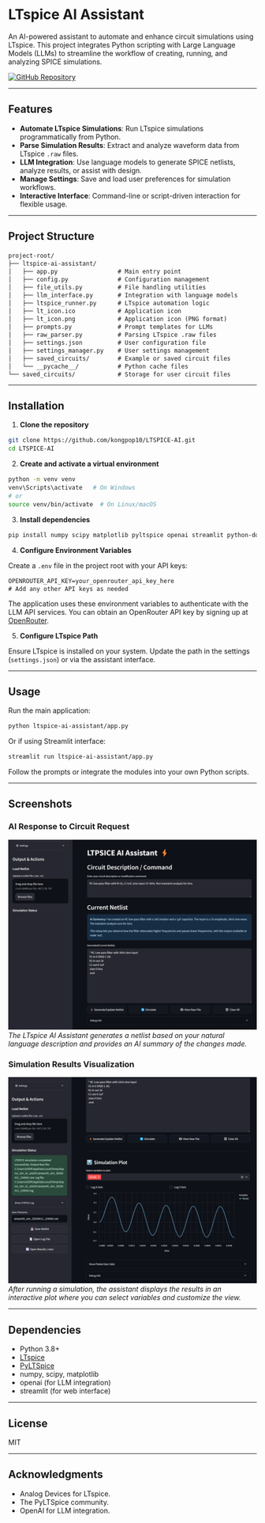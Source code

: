 # LTspice AI Assistant

An AI-powered assistant to automate and enhance circuit simulations using LTspice. This project integrates Python scripting with Large Language Models (LLMs) to streamline the workflow of creating, running, and analyzing SPICE simulations.

[![GitHub Repository](https://img.shields.io/badge/GitHub-Repository-blue.svg)](https://github.com/kongpop10/LTSPICE-AI)


---

## Features

- **Automate LTspice Simulations**: Run LTspice simulations programmatically from Python.
- **Parse Simulation Results**: Extract and analyze waveform data from LTspice `.raw` files.
- **LLM Integration**: Use language models to generate SPICE netlists, analyze results, or assist with design.
- **Manage Settings**: Save and load user preferences for simulation workflows.
- **Interactive Interface**: Command-line or script-driven interaction for flexible usage.

---

## Project Structure

```
project-root/
├── ltspice-ai-assistant/
│   ├── app.py                 # Main entry point
│   ├── config.py              # Configuration management
│   ├── file_utils.py          # File handling utilities
│   ├── llm_interface.py       # Integration with language models
│   ├── ltspice_runner.py      # LTspice automation logic
│   ├── lt_icon.ico            # Application icon
│   ├── lt_icon.png            # Application icon (PNG format)
│   ├── prompts.py             # Prompt templates for LLMs
│   ├── raw_parser.py          # Parsing LTspice .raw files
│   ├── settings.json          # User configuration file
│   ├── settings_manager.py    # User settings management
│   ├── saved_circuits/        # Example or saved circuit files
│   └── __pycache__/           # Python cache files
└── saved_circuits/            # Storage for user circuit files
```

---

## Installation

1. **Clone the repository**

```bash
git clone https://github.com/kongpop10/LTSPICE-AI.git
cd LTSPICE-AI
```

2. **Create and activate a virtual environment**

```bash
python -m venv venv
venv\Scripts\activate   # On Windows
# or
source venv/bin/activate  # On Linux/macOS
```

3. **Install dependencies**

```bash
pip install numpy scipy matplotlib pyltspice openai streamlit python-dotenv
```

4. **Configure Environment Variables**

Create a `.env` file in the project root with your API keys:

```
OPENROUTER_API_KEY=your_openrouter_api_key_here
# Add any other API keys as needed
```

The application uses these environment variables to authenticate with the LLM API services. You can obtain an OpenRouter API key by signing up at [OpenRouter](https://openrouter.ai/).

5. **Configure LTspice Path**

Ensure LTspice is installed on your system. Update the path in the settings (`settings.json`) or via the assistant interface.

---

## Usage

Run the main application:

```bash
python ltspice-ai-assistant/app.py
```

Or if using Streamlit interface:

```bash
streamlit run ltspice-ai-assistant/app.py
```

Follow the prompts or integrate the modules into your own Python scripts.

---

## Screenshots

### AI Response to Circuit Request
![AI Response to Circuit Request](Screenshot1.png)
*The LTspice AI Assistant generates a netlist based on your natural language description and provides an AI summary of the changes made.*

### Simulation Results Visualization
![Simulation Results Visualization](Screenshot2.png)
*After running a simulation, the assistant displays the results in an interactive plot where you can select variables and customize the view.*

---

## Dependencies

- Python 3.8+
- [LTspice](https://www.analog.com/en/design-center/design-tools-and-calculators/ltspice-simulator.html)
- [PyLTSpice](https://github.com/PyLTSpice/PyLTSpice)
- numpy, scipy, matplotlib
- openai (for LLM integration)
- streamlit (for web interface)

---

## License

MIT

---

## Acknowledgments

- Analog Devices for LTspice.
- The PyLTSpice community.
- OpenAI for LLM integration.